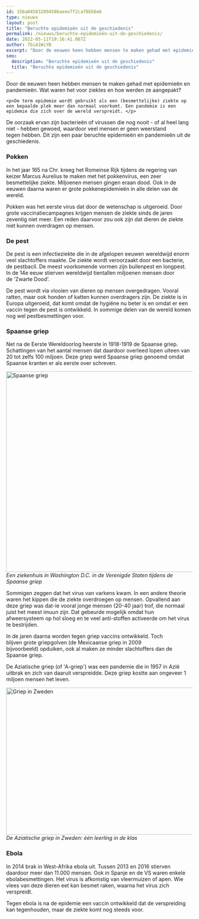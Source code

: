 ```yaml
---
id: 156a045832894586aeee7f2caf8b56eb
type: nieuws
layout: post
title: "Beruchte epidemieën uit de geschiedenis"
permalink: /nieuws/beruchte-epidemieën-uit-de-geschiedenis/
date: 2022-05-11T19:16:41.067Z
author: 7biA1WiYB
excerpt: "Door de eeuwen heen hebben mensen te maken gehad met epidemieën en pandemieën. Wat waren het voor ziektes en hoe werden ze aangepakt?  "
seo:
  description: "Beruchte epidemieën uit de geschiedenis"
  title: "Beruchte epidemieën uit de geschiedenis"
---
```

Door de eeuwen heen hebben mensen te maken gehad met epidemieën en pandemieën. Wat waren het voor ziektes en hoe werden ze aangepakt?  

    <p>De term epidemie wordt gebruikt als een (besmettelijke) ziekte op een bepaalde plek meer dan normaal voorkomt. Een pandemie is een epidemie die zich over de wereld verspreidt. </p>
<p>De oorzaak ervan zijn bacterieën of virussen die nog nooit - of al heel lang niet - hebben gewoed, waardoor veel mensen er geen weerstand tegen hebben. Dit zijn een paar beruchte epidemieën en pandemieën uit de geschiedenis.</p>
<h3>Pokken</h3>
<p>In het jaar 165 na Chr. kreeg het Romeinse Rijk tijdens de regering van keizer Marcus Aurelius te maken met het pokkenvirus, een zeer besmettelijke ziekte. Miljoenen mensen gingen eraan dood. Ook in de eeuwen daarna waren er grote pokkenepidemieën in alle delen van de wereld. </p>
<p>Pokken was het eerste virus dat door de wetenschap is uitgeroeid. Door grote vaccinatiecampagnes krijgen mensen de ziekte sinds de jaren zeventig niet meer. Een reden daarvoor zou ook zijn dat dieren de ziekte niet kunnen overdragen op mensen.</p>
<h3>De pest</h3>
<p>De pest is een infectieziekte die in de afgelopen eeuwen wereldwijd enorm veel slachtoffers maakte. De ziekte wordt veroorzaakt door een bacterie, de pestbacil. De meest voorkomende vormen zijn builenpest en longpest. In de 14e eeuw stierven wereldwijd tientallen miljoenen mensen door de 'Zwarte Dood'. </p>
<p>De pest wordt via vlooien van dieren op mensen overgedragen. Vooral ratten, maar ook honden of katten kunnen overdragers zijn. De ziekte is in Europa uitgeroeid, dat komt omdat de hygiëne nu beter is en omdat er een vaccin tegen de pest is ontwikkeld. In sommige delen van de wereld komen nog wel pestbesmettingen voor.</p>
<h3>Spaanse griep</h3>
<p>Net na de Eerste Wereldoorlog heerste in 1918-1919 de Spaanse griep. Schattingen van het aantal mensen dat daardoor overleed lopen uiteen van 20 tot zelfs 100 miljoen. Deze griep werd Spaanse griep genoemd omdat Spaanse kranten er als eerste over schreven. </p>
<p><div class="media media-element-container media-default"><div id="file-540014" class="file file-image file-image-jpeg">

        
  
  <div class="content">
    <img alt="Spaanse griep" title="Foto: Wikimedia" height="540" width="840" class="media-element file-default" data-delta="3" src="https://7dagen.netlify.app/sites/default/files/spanish-flu-effect-840x540.jpg">  </div>

  
</div>
</div><em>Een ziekenhuis in Washington D.C. in de Verenigde Staten tijdens de Spaanse griep</em>
<p>Sommigen zeggen dat het virus van varkens kwam. In een andere theorie waren het kippen die de ziekte overdroegen op mensen. Opvallend aan deze griep was dat-ie vooral jonge mensen (20-40 jaar) trof, die normaal juist het meest imuun zijn. Dat gebeurde mogelijk omdat hun afweersysteem op hol sloeg en te veel anti-stoffen activeerde om het virus te bestrijden.</p>
<p>In de jaren daarna worden tegen griep vaccins ontwikkeld. Toch blijven grote griepgolven (de Mexicaanse griep in 2009 bijvoorbeeld) opduiken, ook al maken ze minder slachtoffers dan de Spaanse griep.</p>
<p>De Aziatische griep (of 'A-griep') was een pandemie die in 1957 in Azië uitbrak en zich van daaruit verspreidde. Deze griep kostte aan ongeveer 1 miljoen mensen het leven. </p>
<p><div class="media media-element-container media-default"><div id="file-540011" class="file file-image file-image-jpeg">

        
  
  <div class="content">
    <img alt="Griep in Zweden" title="Foto: Wikipedia" height="396" width="660" class="media-element file-default" data-delta="2" src="https://7dagen.netlify.app/sites/default/files/Asian_flu_in_Sweden_1957_0.jpg">  </div>

  
</div>
</div><em>De Aziatische griep in Zweden: één leerling in de klas</em>
<h3>Ebola</h3>
<p>In 2014 brak in West-Afrika ebola uit. Tussen 2013 en 2016 stierven daardoor meer dan 11.000 mensen. Ook in Spanje en de VS waren enkele ebolabesmettingen. Het virus is afkomstig van vleermuizen of apen. Wie vlees van deze dieren eet kan besmet raken, waarna het virus zich verspreidt.</p>
<p>Tegen ebola is na de epidemie een vaccin ontwikkeld dat de verspreiding kan tegenhouden, maar de ziekte komt nog steeds voor.</p>  
